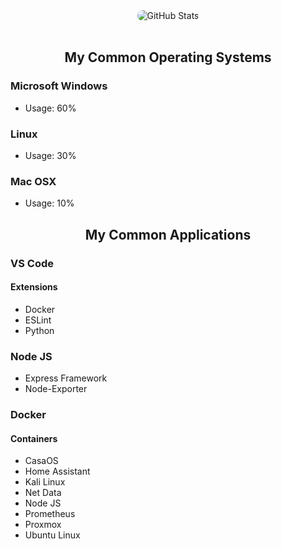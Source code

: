 <div class="git-stats" align="center" width: 100%>
  <img src="https://github-readme-stats.vercel.app/api?username=Mr3ENTLEY&show_icons=true&theme=tokyonight&bg_color=16325B&title_color=FFDC7F&text_color=78B7D0&icon_color=FFDC7F&hide_border=true&count_private=true&include_all_commits=true&line_height=25" alt="GitHub Stats" style="border-radius: 45px;">
</div>

<br>

<div align="center">
  
  ## My Common Operating Systems

</div>

### Microsoft Windows
  - Usage: 60%

### Linux
  - Usage: 30%

### Mac OSX
  - Usage: 10%

<div align="center">
  
## My Common Applications

</div>

  ### VS Code
  #### Extensions
  - Docker
  - ESLint
  - Python

  ### Node JS
  - Express Framework
  - Node-Exporter

  ### Docker
  #### Containers
  - CasaOS
  - Home Assistant
  - Kali Linux
  - Net Data
  - Node JS
  - Prometheus
  - Proxmox
  - Ubuntu Linux
